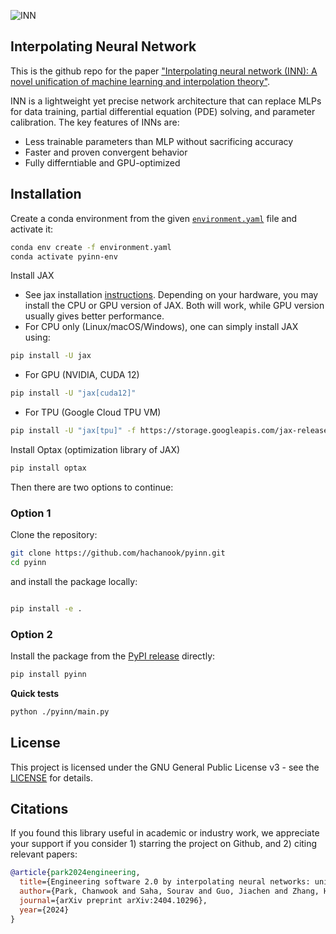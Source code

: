 ![INN](/Figure1.png)


## Interpolating Neural Network

This is the github repo for the paper ["Interpolating neural network (INN): A novel unification of machine learning and interpolation theory"](https://arxiv.org/abs/2404.10296).

INN is a lightweight yet precise network architecture that can replace MLPs for data training, partial differential equation (PDE) solving, and parameter calibration. The key features of INNs are:

* Less trainable parameters than MLP without sacrificing accuracy
* Faster and proven convergent behavior
* Fully differntiable and GPU-optimized


## Installation

Create a conda environment from the given [`environment.yaml`](https://github.com/hachanook/pyinn/blob/main/environment.yaml) file and activate it:

```bash
conda env create -f environment.yaml
conda activate pyinn-env
```

Install JAX
- See jax installation [instructions](https://github.com/jax-ml/jax?tab=readme-ov-file#installation). Depending on your hardware, you may install the CPU or GPU version of JAX. Both will work, while GPU version usually gives better performance.
- For CPU only (Linux/macOS/Windows), one can simply install JAX using:
```bash
pip install -U jax
```
- For GPU (NVIDIA, CUDA 12)
```bash
pip install -U "jax[cuda12]"
```
- For TPU (Google Cloud TPU VM)
```bash
pip install -U "jax[tpu]" -f https://storage.googleapis.com/jax-releases/libtpu_releases.html
```

Install Optax (optimization library of JAX)
```bash
pip install optax
```


Then there are two options to continue:

### Option 1

Clone the repository:

```bash
git clone https://github.com/hachanook/pyinn.git
cd pyinn
```

and install the package locally:

```bash

pip install -e .
```

### Option 2

Install the package from the [PyPI release](https://pypi.org/project/pyinn/0.1.0/) directly:

```bash
pip install pyinn
```

**Quick tests**

```bash
python ./pyinn/main.py
```

## License
This project is licensed under the GNU General Public License v3 - see the [LICENSE](https://www.gnu.org/licenses/) for details.

## Citations
If you found this library useful in academic or industry work, we appreciate your support if you consider 1) starring the project on Github, and 2) citing relevant papers:

```bibtex
@article{park2024engineering,
  title={Engineering software 2.0 by interpolating neural networks: unifying training, solving, and calibration},
  author={Park, Chanwook and Saha, Sourav and Guo, Jiachen and Zhang, Hantao and Xie, Xiaoyu and Bessa, Miguel A and Qian, Dong and Chen, Wei and Wagner, Gregory J and Cao, Jian and others},
  journal={arXiv preprint arXiv:2404.10296},
  year={2024}
}
```